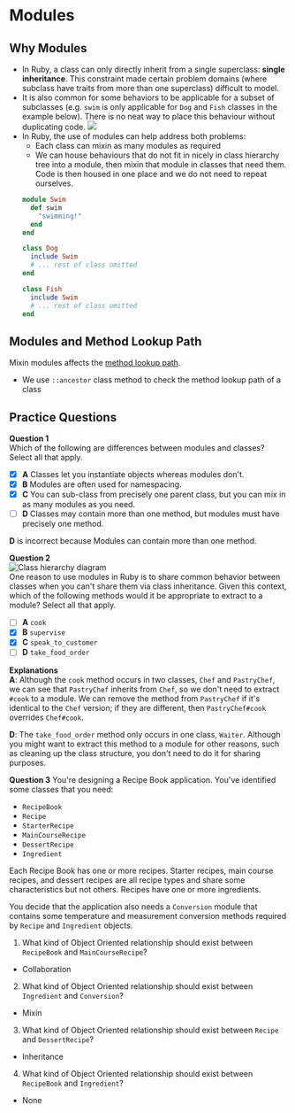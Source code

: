 # Modules

## Why Modules
- In Ruby, a class can only directly inherit from a single superclass: **single inheritance**. This constraint made certain problem domains (where subclass have traits from more than one superclass) difficult to model.
- It is also common for some behaviors to be applicable for a subset of subclasses (e.g. `swim` is only applicable for `Dog` and `Fish` classes in the example below). There is no neat way to place this behaviour without duplicating code.
![](https://d1b1wr57ag5rdp.cloudfront.net/images/oop/lesson2/module_class_hierarchy.png)
- In Ruby, the use of modules can help address both problems:
	- Each class can mixin as many modules as required
	- We can house behaviours that do not fit in nicely in class hierarchy tree into a module, then mixin that module in classes that need them. Code is then housed in one place and we do not need to repeat ourselves.
	```ruby
	module Swim
	  def swim
		"swimming!"
	  end
	end

	class Dog
	  include Swim
	  # ... rest of class omitted
	end

	class Fish
	  include Swim
	  # ... rest of class omitted
	end
	```

## Modules and Method Lookup Path
Mixin modules affects the [method lookup path](inheritance.md#method-lookup-path).


- We use `::ancestor` class method to check the method lookup path of a class


## Practice Questions
**Question 1**\
Which of the following are differences between modules and classes? Select all that apply.
- [x] **A** Classes let you instantiate objects whereas modules don't.
- [x] **B** Modules are often used for namespacing.
- [x] **C** You can sub-class from precisely one parent class, but you can mix in as many modules as you need.
- [ ] **D** Classes may contain more than one method, but modules must have precisely one method.

**D** is incorrect because Modules can contain more than one method.
<br>


**Question 2**\
![Class hierarchy diagram](https://d1b1wr57ag5rdp.cloudfront.net/images/quizzes/restaurant-hierarchy.png "Restaurant Staff Class Hierarchy")\
One reason to use modules in Ruby is to share common behavior between classes when you can't share them via class inheritance. Given this context, which of the following methods would it be appropriate to extract to a module? Select all that apply.
- [ ] **A** `cook`
- [x] **B** `supervise`
- [x] **C** `speak_to_customer`
- [ ] **D** `take_food_order`

**Explanations**\
**A**: Although the `cook` method occurs in two classes, `Chef` and `PastryChef`, we can see that `PastryChef` inherits from `Chef`, so we don't need to extract `#cook` to a module. We can remove the method from `PastryChef` if it's identical to the `Chef` version; if they are different, then `PastryChef#cook` overrides `Chef#cook`.

**D**: The `take_food_order` method only occurs in one class, `Waiter`. Although you might want to extract this method to a module for other reasons, such as cleaning up the class structure, you don't need to do it for sharing purposes.


**Question 3**
You're designing a Recipe Book application. You've identified some classes that you need:

-   `RecipeBook`
-   `Recipe`
-   `StarterRecipe`
-   `MainCourseRecipe`
-   `DessertRecipe`
-   `Ingredient`

Each Recipe Book has one or more recipes. Starter recipes, main course recipes, and dessert recipes are all recipe types and share some characteristics but not others. Recipes have one or more ingredients.

You decide that the application also needs a `Conversion` module that contains some temperature and measurement conversion methods required by `Recipe` and `Ingredient` objects.


1. What kind of Object Oriented relationship should exist between `RecipeBook` and `MainCourseRecipe`?
- Collaboration

2. What kind of Object Oriented relationship should exist between `Ingredient` and `Conversion`?
- Mixin

3. What kind of Object Oriented relationship should exist between `Recipe` and `DessertRecipe`?
- Inheritance

4. What kind of Object Oriented relationship should exist between `RecipeBook` and `Ingredient`?
- None




